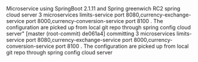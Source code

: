 Microservice using SpringBoot 2.1.11 and Spring greenwich RC2 spring cloud server
3 microservices limits-service port 8080,currency-exchange-service port 8000,currency-conversion-service port 8100 . The configuration are picked up from local git repo through spring config cloud server"
[master (root-commit) de061a4] committing 3 microservices limits-service port 8080,currency-exchange-service port 8000,currency-conversion-service port 8100 . The configuration are picked up from local git repo through spring config cloud server 
